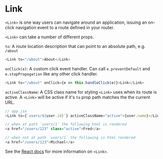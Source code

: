 # Link

`<Link>` is one way users can navigate around an application, issuing
an on-click navigation event to a route defined in your router.

`<Link>` can take a number of different props.

`to`: A route location description that can point to an absolute path, e.g. `/about`

```js
<Link to="/about">About</Link>
```
`onClick(e)`: A custom click event handler. Can call `e.preventDefault` and `e.stopPropogation`
like any other click handler. 

```js
<Link to="/about" onClick={e => this.handleClick(e)}>Link</Link>
```
`activeClassName`: A CSS class name for styling `<Link>` uses when its route is active.
 A `<Link>` will be active if it's `to` prop path matches the the current URL.

```js
// app.jsx
<Link to={`users/${user.id}`} activeClassName="active">{user.name}</Link>

// when at path `users/1` the following html is rendered
<a href="/users/123" class="active">Fred</a>

// when not at path `users/1` the following is html rendered
<a href="/users/123">Michael</a>

```
See the [React docs](https://github.com/ReactTraining/react-router/blob/master/docs/guides/IndexRoutes.md) for more information on `<Link>`.
